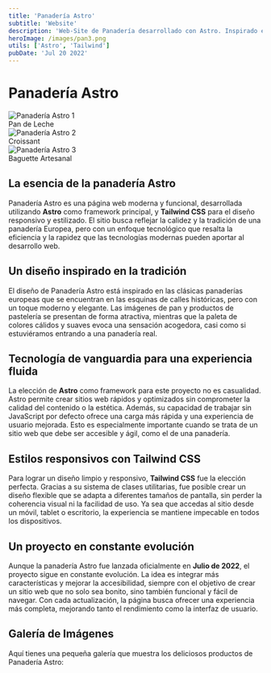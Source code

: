 ```yaml
---
title: 'Panadería Astro'
subtitle: 'Website'
description: 'Web-Site de Panadería desarrollado con Astro. Inspirado en otra panadería Europea, es una aproximación de página de panadería con tecnologías de Astro integradas.'
heroImage: /images/pan3.png
utils: ['Astro', 'Tailwind']
pubDate: 'Jul 20 2022'
---
```

# Panadería Astro

<div className="grid grid-cols-1 sm:grid-cols-2 md:grid-cols-3 gap-6">
  <div className="relative col-span-3 overflow-hidden rounded-lg shadow-lg ">
    <img src="/images/pan3.png" alt="Panadería Astro 1" className="w-full mx-auto object-cover"/>
    <div className="absolute inset-0 bg-black opacity-25"></div>
    <div className="absolute bottom-0 left-0 p-4 text-white font-bold">Pan de Leche</div>
  </div>
  <div className="relative overflow-hidden rounded-lg shadow-lg">
    <img src="/images/pan2.png" alt="Panadería Astro 2" className=" w-full h-full object-cover"/>
    <div className="absolute inset-0 bg-black opacity-25"></div>
    <div className="absolute bottom-0 left-0 p-4 text-white font-bold">Croissant</div>
  </div>
  <div className="relative sm:col-span-2 md:col-span-1 overflow-hidden rounded-lg shadow-lg">
    <img src="/images/pan1.png" alt="Panadería Astro 3" className="w-full h-full object-cover"/>
    <div className="absolute inset-0 bg-black opacity-25"></div>
    <div className="absolute bottom-0 left-0 p-4 text-white font-bold">Baguette Artesanal</div>
  </div>
</div>

## La esencia de la panadería Astro

Panadería Astro es una página web moderna y funcional, desarrollada utilizando **Astro** como framework principal, y **Tailwind CSS** para el diseño responsivo y estilizado. El sitio busca reflejar la calidez y la tradición de una panadería Europea, pero con un enfoque tecnológico que resalta la eficiencia y la rapidez que las tecnologías modernas pueden aportar al desarrollo web.

## Un diseño inspirado en la tradición

El diseño de Panadería Astro está inspirado en las clásicas panaderías europeas que se encuentran en las esquinas de calles históricas, pero con un toque moderno y elegante. Las imágenes de pan y productos de pastelería se presentan de forma atractiva, mientras que la paleta de colores cálidos y suaves evoca una sensación acogedora, casi como si estuviéramos entrando a una panadería real.

## Tecnología de vanguardia para una experiencia fluida

La elección de **Astro** como framework para este proyecto no es casualidad. Astro permite crear sitios web rápidos y optimizados sin comprometer la calidad del contenido o la estética. Además, su capacidad de trabajar sin JavaScript por defecto ofrece una carga más rápida y una experiencia de usuario mejorada. Esto es especialmente importante cuando se trata de un sitio web que debe ser accesible y ágil, como el de una panadería.

## Estilos responsivos con Tailwind CSS

Para lograr un diseño limpio y responsivo, **Tailwind CSS** fue la elección perfecta. Gracias a su sistema de clases utilitarias, fue posible crear un diseño flexible que se adapta a diferentes tamaños de pantalla, sin perder la coherencia visual ni la facilidad de uso. Ya sea que accedas al sitio desde un móvil, tablet o escritorio, la experiencia se mantiene impecable en todos los dispositivos.

## Un proyecto en constante evolución

Aunque la panadería Astro fue lanzada oficialmente en **Julio de 2022**, el proyecto sigue en constante evolución. La idea es integrar más características y mejorar la accesibilidad, siempre con el objetivo de crear un sitio web que no solo sea bonito, sino también funcional y fácil de navegar. Con cada actualización, la página busca ofrecer una experiencia más completa, mejorando tanto el rendimiento como la interfaz de usuario.

## Galería de Imágenes

Aquí tienes una pequeña galería que muestra los deliciosos productos de Panadería Astro:


